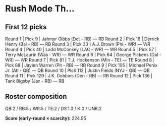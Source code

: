 # Rush Mode Th...

## First 12 picks

Round  1  |  Pick   9  |  Jahmyr Gibbs (Det - RB)  —  RB
Round  2  |  Pick  16  |  Derrick Henry (Bal - RB)  —  RB
Round  3  |  Pick  33  |  A.J. Brown (Phi - WR)  —  WR
Round  4  |  Pick  40  |  Ladd McConkey (LAC - WR)  —  WR
Round  5  |  Pick  57  |  Terry McLaurin (Was - WR)  —  WR
Round  6  |  Pick  64  |  George Pickens (Dal - WR)  —  WR
Round  7  |  Pick  81  |  T.J. Hockenson (Min - TE)  —  TE
Round  8  |  Pick  88  |  Jaylen Warren (Pit - RB)  —  RB
Round  9  |  Pick 105  |  Michael Penix Jr. (Atl - QB)  —  QB
Round 10  |  Pick 112  |  Justin Fields (NYJ - QB)  —  QB
Round 11  |  Pick 129  |  J.K. Dobbins (Den - RB)  —  RB
Round 12  |  Pick 136  |  Tank Bigsby (Jax - RB)  —  RB

## Roster composition
QB:2 / RB:5 / WR:5 / TE:2 / DST:0 / K:0 / UNK:2

**Score (early-round × scarcity):** 224.95
